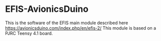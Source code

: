 # EFIS-AvionicsDuino
This is the software of the EFIS main module described here https://avionicsduino.com/index.php/en/efis-2/
This module is based on a PJRC Teensy 4.1 board.
